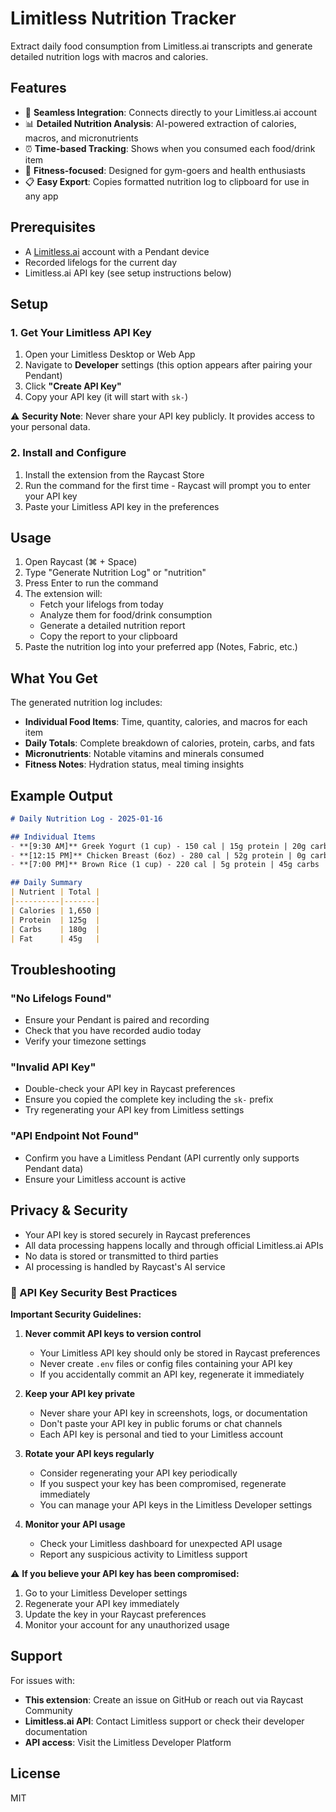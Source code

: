 # Limitless Nutrition Tracker

Extract daily food consumption from Limitless.ai transcripts and generate detailed nutrition logs with macros and calories.

## Features

- 🔗 **Seamless Integration**: Connects directly to your Limitless.ai account
- 📊 **Detailed Nutrition Analysis**: AI-powered extraction of calories, macros, and micronutrients
- ⏰ **Time-based Tracking**: Shows when you consumed each food/drink item
- 💪 **Fitness-focused**: Designed for gym-goers and health enthusiasts
- 📋 **Easy Export**: Copies formatted nutrition log to clipboard for use in any app

## Prerequisites

- A [Limitless.ai](https://limitless.ai) account with a Pendant device
- Recorded lifelogs for the current day
- Limitless.ai API key (see setup instructions below)

## Setup

### 1. Get Your Limitless API Key

1. Open your Limitless Desktop or Web App
2. Navigate to **Developer** settings (this option appears after pairing your Pendant)
3. Click **"Create API Key"** 
4. Copy your API key (it will start with `sk-`)

⚠️ **Security Note**: Never share your API key publicly. It provides access to your personal data.

### 2. Install and Configure

1. Install the extension from the Raycast Store
2. Run the command for the first time - Raycast will prompt you to enter your API key
3. Paste your Limitless API key in the preferences

## Usage

1. Open Raycast (⌘ + Space)
2. Type "Generate Nutrition Log" or "nutrition"
3. Press Enter to run the command
4. The extension will:
   - Fetch your lifelogs from today
   - Analyze them for food/drink consumption
   - Generate a detailed nutrition report
   - Copy the report to your clipboard
5. Paste the nutrition log into your preferred app (Notes, Fabric, etc.)

## What You Get

The generated nutrition log includes:

- **Individual Food Items**: Time, quantity, calories, and macros for each item
- **Daily Totals**: Complete breakdown of calories, protein, carbs, and fats
- **Micronutrients**: Notable vitamins and minerals consumed
- **Fitness Notes**: Hydration status, meal timing insights

## Example Output

```markdown
# Daily Nutrition Log - 2025-01-16

## Individual Items
- **[9:30 AM]** Greek Yogurt (1 cup) - 150 cal | 15g protein | 20g carbs | 0g fat
- **[12:15 PM]** Chicken Breast (6oz) - 280 cal | 52g protein | 0g carbs | 6g fat
- **[7:00 PM]** Brown Rice (1 cup) - 220 cal | 5g protein | 45g carbs | 2g fat

## Daily Summary
| Nutrient | Total |
|----------|-------|
| Calories | 1,650 |
| Protein  | 125g  |
| Carbs    | 180g  |
| Fat      | 45g   |
```

## Troubleshooting

### "No Lifelogs Found"
- Ensure your Pendant is paired and recording
- Check that you have recorded audio today
- Verify your timezone settings

### "Invalid API Key"
- Double-check your API key in Raycast preferences
- Ensure you copied the complete key including the `sk-` prefix
- Try regenerating your API key from Limitless settings

### "API Endpoint Not Found"
- Confirm you have a Limitless Pendant (API currently only supports Pendant data)
- Ensure your Limitless account is active

## Privacy & Security

- Your API key is stored securely in Raycast preferences
- All data processing happens locally and through official Limitless.ai APIs
- No data is stored or transmitted to third parties
- AI processing is handled by Raycast's AI service

### 🔐 API Key Security Best Practices

**Important Security Guidelines:**

1. **Never commit API keys to version control**
   - Your Limitless API key should only be stored in Raycast preferences
   - Never create `.env` files or config files containing your API key
   - If you accidentally commit an API key, regenerate it immediately

2. **Keep your API key private**
   - Never share your API key in screenshots, logs, or documentation
   - Don't paste your API key in public forums or chat channels
   - Each API key is personal and tied to your Limitless account

3. **Rotate your API keys regularly**
   - Consider regenerating your API key periodically
   - If you suspect your key has been compromised, regenerate immediately
   - You can manage your API keys in the Limitless Developer settings

4. **Monitor your API usage**
   - Check your Limitless dashboard for unexpected API usage
   - Report any suspicious activity to Limitless support

⚠️ **If you believe your API key has been compromised:**
1. Go to your Limitless Developer settings
2. Regenerate your API key immediately
3. Update the key in your Raycast preferences
4. Monitor your account for any unauthorized usage

## Support

For issues with:
- **This extension**: Create an issue on GitHub or reach out via Raycast Community
- **Limitless.ai API**: Contact Limitless support or check their developer documentation
- **API access**: Visit the Limitless Developer Platform

## License

MIT  